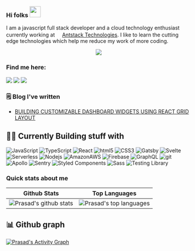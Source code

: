 ### Hi folks <img src="https://raw.githubusercontent.com/iampavangandhi/iampavangandhi/master/gifs/Hi.gif" width="30"/></h2>



I am a javascript full stack developer and a cloud technology enthusiast currently working at <img height="16" width="16" src='http://www.google.com/s2/favicons?domain=www.antstack.io'/>[Antstack Technologies](https://antstack.io). I like to learn the cutting edge technologies which help me reduce my work of more coding. 

<p align="center">
  <a href="https://github.com/PrasadBhat4"><img src="https://readme-typing-svg.herokuapp.com/?lines=Full-stack%20AWS%20developer;AWS%20certified%20Cloud%20Practitioner;3%2B%20years%20of%20coding%20experience;"></a>
</p>


### Find me here:
<p>
  <a href="mailto:prasadbhat4569@gmail.com?subject=[GitHub]%20Contact&body=Hello,"><img src="https://img.shields.io/badge/e‑mail-D14836.svg?style=for-the-badge&logo=GMail&logoColor=white"/></a>
  <a href="https://twitter.com/prasad_bhat_g"><img src="https://img.shields.io/badge/twitter-1DA1F2.svg?style=for-the-badge&logo=twitter&logoColor=white"/></a>
  <a href="https://www.linkedin.com/in/prasad-bhat-7511a010a/"><img src="https://img.shields.io/badge/linkedin-0077B5.svg?style=for-the-badge&logo=linkedin&logoColor=white" /></a>
</p>

### 🗒 Blog I've written
- [BUILDING CUSTOMIZABLE DASHBOARD WIDGETS USING REACT GRID LAYOUT](https://www.antstack.io/blog/building-customizable-dashboard-widgets-using-react-grid-layout/)


## 👨‍💻 Currently Building stuff with 

<p>
  <img alt="JavaScript" src="https://img.shields.io/badge/-JavaScript-F7DF1E?style=flat-square&logo=JavaScript&logoColor=black" />
  <img alt="TypeScript" src="https://img.shields.io/badge/-TypeScript-007ACC?style=flat-square&logo=typescript&logoColor=white" />
  <img alt="React" src="https://img.shields.io/badge/-React-45b8d8?style=flat-square&logo=react&logoColor=white" />
  <img alt="html5" src="https://img.shields.io/badge/-HTML5-E34F26?style=flat-square&logo=html5&logoColor=white" />
  <img alt="CSS3" src="https://img.shields.io/badge/-CSS3-1572B6?style=flat-square&logo=CSS3&logoColor=white" />
   <img alt="Gatsby" src="https://img.shields.io/badge/-Gatsby-663399?style=flat-square&logo=Gatsby&logoColor=white" />
  <img alt="Svelte" src="https://img.shields.io/badge/-Svelte-FF3E00?style=flat-square&logo=Svelte&logoColor=white" />
  <img alt="Serverless" src="https://img.shields.io/badge/-Serverless-FD5750?style=flat-square&logo=Serverless&logoColor=white" />
  <img alt="Nodejs" src="https://img.shields.io/badge/-Nodejs-43853d?style=flat-square&logo=Node.js&logoColor=white" />
  <img alt="AmazonAWS" src="https://img.shields.io/badge/-Amazon-232F3E?style=flat-square&logo=AmazonAWS&logoColor=white" />
  <img alt="Firebase" src="https://img.shields.io/badge/-Firebase-FFCA28?style=flat-square&logo=Firebase&logoColor=black" />
  <img alt="GraphQL" src="https://img.shields.io/badge/-GraphQL-E10098?style=flat-square&logo=graphql&logoColor=white" />
  <img alt="git" src="https://img.shields.io/badge/-Git-F05032?style=flat-square&logo=git&logoColor=white" />
 <img alt="Apollo" src="https://img.shields.io/badge/-Apollo%20GraphQL-311C87?style=flat-square&logo=apollo-graphql&logoColor=white" />
  <img alt="Sentry" src="https://img.shields.io/badge/-Sentry-362D59?style=flat-square&logo=Sentry&logoColor=white" />
    <img alt="Styled Components" src="https://img.shields.io/badge/-Styled_Components-db7092?style=flat-square&logo=styled-components&logoColor=white" />
  <img alt="Sass" src="https://img.shields.io/badge/-Sass-CC6699?style=flat-square&logo=sass&logoColor=white" />
    <img alt="Testing Library" src="https://img.shields.io/badge/-Testing Library-E33332?style=flat-square&logo=Testing Library&logoColor=white" />
</p>




### Quick stats about me
| Github Stats | Top Languages |
| --- | --- |
| ![Prasad's github stats](https://github-readme-stats.vercel.app/api?username=Prasadbhat4&count_private=true&hide_border=true&show_icons=true&hide_title=true&theme=dark) | ![Prasad's top languages](https://github-readme-stats.vercel.app/api/top-langs/?username=PrasadBhat4&show_icons=true&title_color=f6c32c&icon_color=f6c32c&text_color=9f9f9f&bg_color=151515&count_private=true&layout=compact) |

## 📊 Github graph

<a href="https://github.com/PrasadBhat4/"><img alt="Prasad's Activity Graph" src="https://activity-graph.herokuapp.com/graph?username=PrasadBhat4&bg_color=1F222E&color=F8D866&line=F85D7F&point=FFFFFF&hide_border=true" /></a>



<!--
**PrasadBhat4/PrasadBhat4** is a ✨ _special_ ✨ repository because its `README.md` (this file) appears on your GitHub profile.

Here are some ideas to get you started:

- 🔭 I’m currently working on ...
- 🌱 I’m currently learning ...
- 👯 I’m looking to collaborate on ...
- 🤔 I’m looking for help with ...
- 💬 Ask me about ...
- 📫 How to reach me: ...
- 😄 Pronouns: ...
- ⚡ Fun fact: ...
-->
